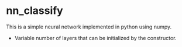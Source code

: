 nn_classify
===========

This is a simple neural network implemented in python using numpy.

* Variable number of layers that can be initialized by the constructor.
